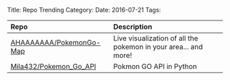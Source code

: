 Title: Repo Trending
Category: 
Date: 2016-07-21
Tags: 

| Repo | Description |
|:-----|:------------|
| [AHAAAAAAA/PokemonGo-Map](https://github.com/AHAAAAAAA/PokemonGo-Map) | Live visualization of all the pokemon in your area... and more! |
| [Mila432/Pokemon_Go_API](https://github.com/Mila432/Pokemon_Go_API) | Pokmon GO API in Python |

